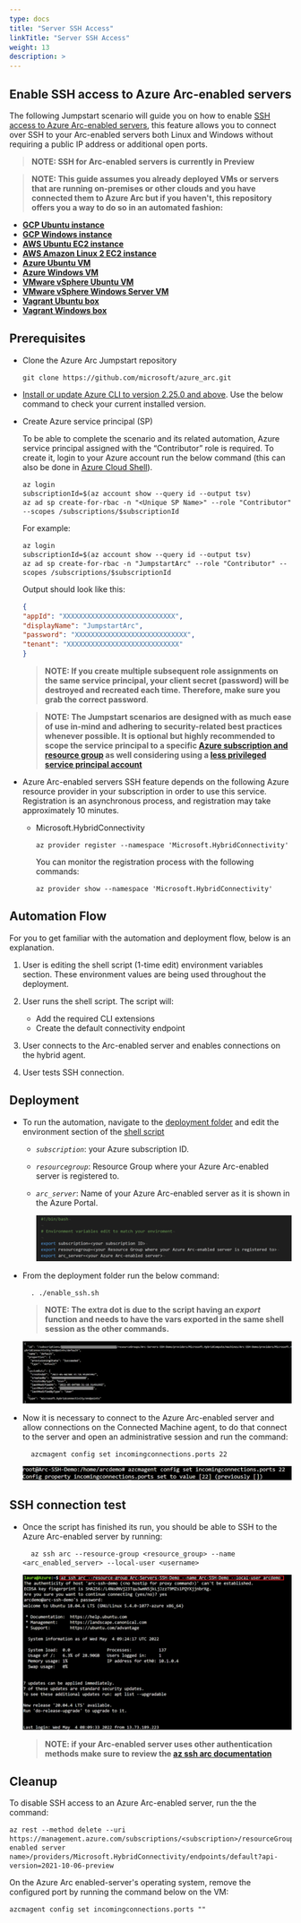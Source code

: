 ```yaml
---
type: docs
title: "Server SSH Access"
linkTitle: "Server SSH Access"
weight: 13
description: >
---
```


## Enable SSH access to Azure Arc-enabled servers

The following Jumpstart scenario will guide you on how to enable [SSH access to Azure Arc-enabled servers](https://docs.microsoft.com/en-us/azure/azure-arc/servers/ssh-arc-overview), this feature allows you to connect over SSH to your Arc-enabled servers both Linux and Windows without requiring a public IP address or additional open ports.

> **NOTE: SSH for Arc-enabled servers is currently in Preview**

> **NOTE: This guide assumes you already deployed VMs or servers that are running on-premises or other clouds and you have connected them to Azure Arc but if you haven't, this repository offers you a way to do so in an automated fashion:**

- **[GCP Ubuntu instance](https://azurearcjumpstart.io/azure_arc_jumpstart/azure_arc_servers/gcp/gcp_terraform_ubuntu/)**
- **[GCP Windows instance](https://azurearcjumpstart.io/azure_arc_jumpstart/azure_arc_servers/gcp/gcp_terraform_windows/)**
- **[AWS Ubuntu EC2 instance](https://azurearcjumpstart.io/azure_arc_jumpstart/azure_arc_servers/aws/aws_terraform_ubuntu/)**
- **[AWS Amazon Linux 2 EC2 instance](https://azurearcjumpstart.io/azure_arc_jumpstart/azure_arc_servers/aws/aws_terraform_al2/)**
- **[Azure Ubuntu VM](https://azurearcjumpstart.io/azure_arc_jumpstart/azure_arc_servers/azure/azure_arm_template_linux/)**
- **[Azure Windows VM](https://azurearcjumpstart.io/azure_arc_jumpstart/azure_arc_servers/azure/azure_arm_template_win/)**
- **[VMware vSphere Ubuntu VM](https://azurearcjumpstart.io/azure_arc_jumpstart/azure_arc_servers/vmware/vmware_terraform_ubuntu/)**
- **[VMware vSphere Windows Server VM](https://azurearcjumpstart.io/azure_arc_jumpstart/azure_arc_servers/vmware/vmware_terraform_winsrv/)**
- **[Vagrant Ubuntu box](https://azurearcjumpstart.io/azure_arc_jumpstart/azure_arc_servers/vagrant/local_vagrant_ubuntu/)**
- **[Vagrant Windows box](https://azurearcjumpstart.io/azure_arc_jumpstart/azure_arc_servers/vagrant/local_vagrant_windows/)**

## Prerequisites

- Clone the Azure Arc Jumpstart repository

    ```shell
    git clone https://github.com/microsoft/azure_arc.git
    ```

- [Install or update Azure CLI to version 2.25.0 and above](https://docs.microsoft.com/cli/azure/install-azure-cli?view=azure-cli-latest). Use the below command to check your current installed version.

- Create Azure service principal (SP)

    To be able to complete the scenario and its related automation, Azure service principal assigned with the “Contributor” role is required. To create it, login to your Azure account run the below command (this can also be done in [Azure Cloud Shell](https://shell.azure.com/)).

    ```shell
    az login
    subscriptionId=$(az account show --query id --output tsv)
    az ad sp create-for-rbac -n "<Unique SP Name>" --role "Contributor" --scopes /subscriptions/$subscriptionId
    ```

    For example:

    ```shell
    az login
    subscriptionId=$(az account show --query id --output tsv)
    az ad sp create-for-rbac -n "JumpstartArc" --role "Contributor" --scopes /subscriptions/$subscriptionId
    ```

    Output should look like this:

    ```json
    {
    "appId": "XXXXXXXXXXXXXXXXXXXXXXXXXXXX",
    "displayName": "JumpstartArc",
    "password": "XXXXXXXXXXXXXXXXXXXXXXXXXXXX",
    "tenant": "XXXXXXXXXXXXXXXXXXXXXXXXXXXX"
    }
    ```

    > **NOTE: If you create multiple subsequent role assignments on the same service principal, your client secret (password) will be destroyed and recreated each time. Therefore, make sure you grab the correct password**.

    > **NOTE: The Jumpstart scenarios are designed with as much ease of use in-mind and adhering to security-related best practices whenever possible. It is optional but highly recommended to scope the service principal to a specific [Azure subscription and resource group](https://docs.microsoft.com/cli/azure/ad/sp?view=azure-cli-latest) as well considering using a [less privileged service principal account](https://docs.microsoft.com/azure/role-based-access-control/best-practices)**

- Azure Arc-enabled servers SSH feature depends on the following Azure resource provider in your subscription in order to use this service. Registration is an asynchronous process, and registration may take approximately 10 minutes.

  - Microsoft.HybridConnectivity

      ```shell
      az provider register --namespace 'Microsoft.HybridConnectivity'
      ```

      You can monitor the registration process with the following commands:

      ```shell
      az provider show --namespace 'Microsoft.HybridConnectivity'
      ```

## Automation Flow

For you to get familiar with the automation and deployment flow, below is an explanation.

1. User is editing the shell script (1-time edit) environment variables section. These environment values are being used throughout the deployment.

2. User runs the shell script. The script will:

    - Add the required CLI extensions
    - Create the default connectivity endpoint

3. User connects to the Arc-enabled server and enables connections on the hybrid agent.

4. User tests SSH connection.

## Deployment

- To run the automation, navigate to the [deployment folder](https://github.com/microsoft/azure_arc/tree/main/azure_arc_servers_jumpstart/ssh) and edit the environment section of the [shell script](https://github.com/microsoft/azure_arc/tree/main/azure_arc_servers_jumpstart/ssh/enable_ssh.sh)

  - _`subscription`_: your Azure subscription ID.
  - _`resourcegroup`_: Resource Group where your Azure Arc-enabled server is registered to.
  - _`arc_server`_: Name of your Azure Arc-enabled server as it is shown in the Azure Portal.

    ![Parameters](./01.png)

- From the deployment folder run the below command:

  ```shell
    . ./enable_ssh.sh
  ```

  > **NOTE: The extra dot is due to the script having an _export_ function and needs to have the vars exported in the same shell session as the other commands.**

    ![Script's output](./02.png)

- Now it is necessary to connect to the Azure Arc-enabled server and allow connections on the Connected Machine agent, to do that connect to the server and open an administrative session and run the command:

  ```shell
    azcmagent config set incomingconnections.ports 22
  ```

    ![Set Agents incomming connections](./03.png)

## SSH connection test

- Once the script has finished its run, you should be able to SSH to the Azure Arc-enabled server by running:

  ```shell
    az ssh arc --resource-group <resource_group> --name <arc_enabled_server> --local-user <username>
  ```

    ![Test SSH connection](./04.png)

  > **NOTE: if your Arc-enabled server uses other authentication methods make sure to review the [az ssh arc documentation](https://docs.microsoft.com/en-us/cli/azure/ssh?view=azure-cli-latest#az-ssh-arc)**

## Cleanup

To disable SSH access to an Azure Arc-enabled server, run the the command:

  ```shell
  az rest --method delete --uri https://management.azure.com/subscriptions/<subscription>/resourceGroups/<resourcegroup>/providers/Microsoft.HybridCompute/machines/<arc enabled server name>/providers/Microsoft.HybridConnectivity/endpoints/default?api-version=2021-10-06-preview
  ```

On the Azure Arc enabled-server's operating system, remove the configured port by running the command below on the VM:

  ```shell
  azcmagent config set incomingconnections.ports ""
  ```
